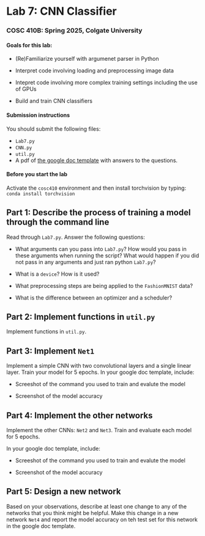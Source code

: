 # Lab 7: CNN Classifier

### COSC 410B: Spring 2025, Colgate University

#### Goals for this lab: 

* (Re)Familiarize yourself with argumenet parser in Python

* Interpret code involving loading and preprocessing image data

* Intepret code involving more complex training settings including the use of GPUs

* Build and train CNN classifiers

#### Submission instructions

You should submit the following files: 

* `Lab7.py`
* `CNN.py`
* `util.py`
* A pdf of [the google doc template](https://docs.google.com/document/d/1Ya9fOFjm8mxQyWiVCD4rFuwDdmLnvKs0DakeQK7u4HU/edit?usp=sharing) with answers to the questions. 



#### Before you start the lab

Activate the `cosc410` environment and then install torchvision by typing: `conda install torchvision`


## Part 1: Describe the process of training a model through the command line

Read through `Lab7.py`. Answer the following questions: 

* What arguments can you pass into `Lab7.py`? How would you pass in these arguments when running the script? What would happen if you did not pass in any arguments and just ran python `Lab7.py`?

* What is a `device`? How is it used? 

* What preprocessing steps are being applied to the `FashionMNIST` data? 

* What is the difference between an optimizer and a scheduler?

## Part 2: Implement functions in `util.py` 
Implement functions in `util.py`. 


## Part 3: Implement `Net1`

Implement a simple CNN with two convolutional layers and a single linear layer. Train your model for 5 epochs. In your google doc template, include: 

* Screeshot of the command you used to train and evalute the model

* Screenshot of the model accuracy 


## Part 4: Implement the other networks

Implement the other CNNs: `Net2` and `Net3`. Train and evaluate each model for 5 epochs. 

In your google doc template, include: 

* Screeshot of the command you used to train and evalute the model

* Screenshot of the model accuracy 


## Part 5: Design a new network

Based on your observations, describe at least one change to any of the networks that you think might be helpful. Make this change in a new network `Net4` and report the model accuracy on teh test set for this network in the google doc template. 




